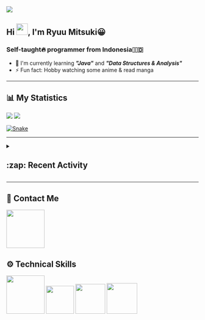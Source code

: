 <div id="header-badges">
    <!-- Profile Viewers -->
    <img src="https://komarev.com/ghpvc/?username=mitsuki31&color=blue&label=PROFILE+VIEWS">
</div>

## Hi <img src="https://media.giphy.com/media/hvRJCLFzcasrR4ia7z/giphy.gif" width="30px"/>, I'm Ryuu Mitsuki:grinning:
### Self-taught:fire: programmer from Indonesia:indonesia:

- :herb: I'm currently learning ***"Java"*** and ***"Data Structures & Analysis"***
- :zap: Fun fact: Hobby watching some anime & read manga

---

## **:bar_chart: My Statistics**

<picture id="stats">
    <source 
            srcset="https://github-readme-stats.vercel.app/api?username=mitsuki31&show_icons=true&theme=tokyonight&count_private=true&include_all_commits=true&hide=stars"
            media="(prefers-color-scheme: dark)"
    />
    <source
            srcset="https://github-readme-stats.vercel.app/api?username=mitsuki31&show_icons=true&count_private=true&include_all_commits=true&hide=stars"
            media="(prefers-color-scheme: light), (prefers-color-scheme: no-preference)"
    />
    <img src="https://github-readme-stats.vercel.app/api?username=mitsuki31&show_icons=true&count_private=true&include_all_commits=true&hide=stars" />
</picture>

<picture id="top-langs">
    <source
            srcset="https://github-readme-stats.vercel.app/api/top-langs/?username=mitsuki31&layout=compact&theme=tokyonight&count_private=true&langs_count=8"
            media="(prefers-color-scheme: dark)"
    />
    <source
            srcset="https://github-readme-stats.vercel.app/api/top-langs/?username=mitsuki31&layout=compact&count_private=true&langs_count=8"
            media="(prefers-color-scheme: light), (prefers-color-scheme: no-preference)"
    />
    <img src="https://github-readme-stats.vercel.app/api/top-langs/?username=mitsuki31&layout=compact&langs_count=8&count_private=true" />
</picture>

[![Snake](https://github.com/mitsuki31/mitsuki31/blob/output/github-contribution-grid-snake.svg)](https://github.com/mitsuki31)

---

<details>
<summary><h2>:zap: Recent Activity</h2></summary>

<!--START_SECTION:activity-->
1. 🎉 Merged PR [#39](https://github.com/mitsuki31/jmatrix/pull/39) in [mitsuki31/jmatrix](https://github.com/mitsuki31/jmatrix)
2. 💪 Opened PR [#39](https://github.com/mitsuki31/jmatrix/pull/39) in [mitsuki31/jmatrix](https://github.com/mitsuki31/jmatrix)
3. 🎉 Merged PR [#38](https://github.com/mitsuki31/jmatrix/pull/38) in [mitsuki31/jmatrix](https://github.com/mitsuki31/jmatrix)
4. 🗣 Commented on [#38](https://github.com/mitsuki31/jmatrix/issues/38) in [mitsuki31/jmatrix](https://github.com/mitsuki31/jmatrix)
5. 💪 Opened PR [#38](https://github.com/mitsuki31/jmatrix/pull/38) in [mitsuki31/jmatrix](https://github.com/mitsuki31/jmatrix)
6. 🎉 Merged PR [#37](https://github.com/mitsuki31/jmatrix/pull/37) in [mitsuki31/jmatrix](https://github.com/mitsuki31/jmatrix)
7. 💪 Opened PR [#37](https://github.com/mitsuki31/jmatrix/pull/37) in [mitsuki31/jmatrix](https://github.com/mitsuki31/jmatrix)
8. 🎉 Merged PR [#36](https://github.com/mitsuki31/jmatrix/pull/36) in [mitsuki31/jmatrix](https://github.com/mitsuki31/jmatrix)
9. 💪 Opened PR [#36](https://github.com/mitsuki31/jmatrix/pull/36) in [mitsuki31/jmatrix](https://github.com/mitsuki31/jmatrix)
10. 🎉 Merged PR [#35](https://github.com/mitsuki31/jmatrix/pull/35) in [mitsuki31/jmatrix](https://github.com/mitsuki31/jmatrix)
<!--END_SECTION:activity-->
</details>

---

## **:iphone: Contact Me**
<div id="socials" align="left">
    <a href="https://twitter.com/ryuumitsuki31">
        <img
             src="https://img.shields.io/badge/Twitter-1DA1F2?style=for-the-badge&logo=twitter&logoColor=white"
             width="100px"
        >
    </a>
</div>


## **:gear: Technical Skills**
<div id="skills" align="left">
    <!-- Python -->
    <a>
        <img
             src="https://img.shields.io/badge/Python-14354C?style=for-the-badge&logo=python&logoColor=white"
             width="100px"
        >
    </a>
    <!-- C++ -->
    <a>
        <img
             src="https://img.shields.io/badge/C%2B%2B-00599C?style=for-the-badge&logo=c%2B%2B&logoColor=white"
             width="73px"
        >
    </a>
    <!-- Java -->
    <a>
        <img
             src="https://img.shields.io/badge/Java-ED8B00?style=for-the-badge&logo=openjdk&logoColor=white"
             width="78px"
        >
    </a>
    <!-- Ruby -->
    <a>
        <img
             src="https://img.shields.io/badge/Ruby-CC342D?style=for-the-badge&logo=ruby&logoColor=white"
             width="80px"
        >
    </a>
</div>
